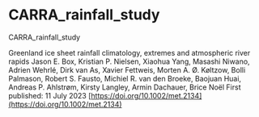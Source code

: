 # CARRA_rainfall_study
CARRA_rainfall_study

Greenland ice sheet rainfall climatology, extremes and atmospheric river rapids
Jason E. Box, Kristian P. Nielsen, Xiaohua Yang, Masashi Niwano, Adrien Wehrlé, Dirk van As, Xavier Fettweis, Morten A. Ø. Køltzow, Bolli Palmason, Robert S. Fausto, Michiel R. van den Broeke, Baojuan Huai, Andreas P. Ahlstrøm, Kirsty Langley, Armin Dachauer, Brice Noël
First published: 11 July 2023 [https://doi.org/10.1002/met.2134](https://doi.org/10.1002/met.2134)
